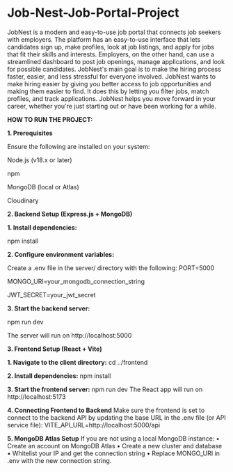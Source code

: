 # Job-Nest-Job-Portal-Project
JobNest is a modern and easy-to-use job portal that connects job seekers with employers. The platform has an easy-to-use interface that lets candidates sign up, make profiles, look at job listings, and apply for jobs that fit their skills and interests. Employers, on the other hand, can use a streamlined dashboard to post job openings, manage applications, and look for possible candidates. JobNest's main goal is to make the hiring process faster, easier, and less stressful for everyone involved. JobNest wants to make hiring easier by giving you better access to job opportunities and making them easier to find. It does this by letting you filter jobs, match profiles, and track applications. JobNest helps you move forward in your career, whether you're just starting out or have been working for a while.


**HOW TO RUN THE PROJECT:**

**1. Prerequisites**

Ensure the following are installed on your system:

Node.js (v18.x or later)

npm

MongoDB (local or Atlas)

Cloudinary


**2. Backend Setup (Express.js + MongoDB)**

**1.
Install dependencies:**

npm install

**2.
Configure environment variables:**

Create a .env file in the server/ directory with the following:
PORT=5000

MONGO_URI=your_mongodb_connection_string

JWT_SECRET=your_jwt_secret

**3.
Start the backend server:**

npm run dev

The server will run on http://localhost:5000

**3. Frontend Setup (React + Vite)**

**1.
Navigate to the client directory:**
cd ../frontend

**2.
Install dependencies:**
npm install

**3.
Start the frontend server:**
npm run dev
The React app will run on http://localhost:5173

**4. Connecting Frontend to Backend**
Make sure the frontend is set to connect to the backend API by updating the base URL in the .env file (or API service file):
VITE_API_URL=http://localhost:5000/api

**5. MongoDB Atlas Setup**
If you are not using a local MongoDB instance:
•
Create an account on MongoDB Atlas
•
Create a new cluster and database
•
Whitelist your IP and get the connection string
•
Replace MONGO_URI in .env with the new connection string.
